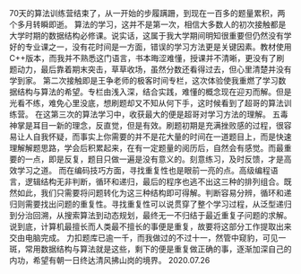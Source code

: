 70天的算法训练营结束了，从一开始的步履蹒跚，到现在一百多的题量累积，两个多月转瞬即逝。
算法的学习，这并不是第一次，相信大多数人的初次接触都是大学时期的数据结构必修课。说实话，这属于我大学期间明知很重要但仍然没有学好的专业课之一，没有花时间是一方面，错误的学习方法更是关键因素。教材使用C++版本，而我并不熟悉这门语言，书本晦涩难懂，授课并不清晰，更没有了刷题动力，最后靠着期末突击，草草收场，虽然分数还看得过去，但心里清楚并没有学到家。
第二次接触即是王争老师的极客时间专栏，这次体验使我重燃了学习数据结构与算法的希望。专栏由浅入深，结合实践，难懂的概念现在迎刃而解。但是光看不练，难免心里没底，想刷题却又不知从何下手，这时候看到了超哥的算法训练营。
在这第三次的算法学习中，收获最大的便是超哥对学习方法的理解。
五毒神掌是耳目一新的理念，反直觉，但是有效。刷题初期是充满挫败感的过程，很容易让人自我怀疑，而事实上你需要的并不是花大量的时间在一道题目上，而是快速理解解题思路，学会后积累起来，在有一定题量的阅历后，自然会有感觉。而最重要的一点，即是反复，题目只做一遍是没有意义的。刻意练习，及时反馈，才是高效学习之道。
而在编码技巧方面，寻找重复性也是眼前一亮的点。高级编程语言，逻辑结构无非判断，循环和递归，最后的程序也逃不出这三种的排列组合。既然如此，我们只需要将问题转化为这三种结构即可得解。判断容易分辨，循环和递归则需要找出问题的重复性。寻找重复性可以说贯穿了整个学习过程，从泛型递归到分治回溯，从搜索算法到动态规划，最终无一不归结于最近重复子问题的求解。说到底，计算机最擅长而人类最不擅长的事便是重复，故要将这部分工作提取出来交由电脑完成。
力扣题库已逾一千，而我做过的不过十一，然管中窥豹，可见一斑，常用数据结构与算法就是这些，剩下的便是重复做正确的事，逐渐加深自己的内功，希望有朝一日终达清风拂山岗的境界。
2020.07.26